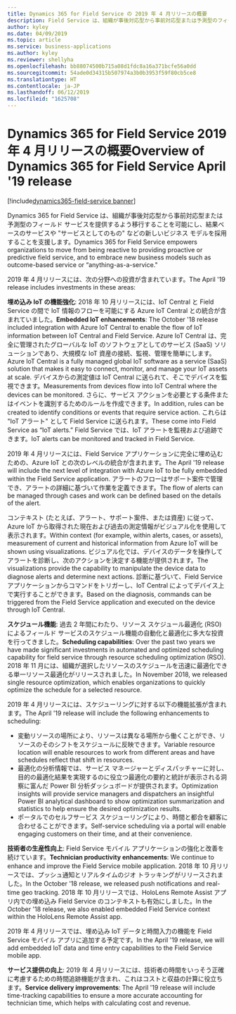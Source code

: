 ```yaml
---
title: Dynamics 365 for Field Service の 2019 年 4 月リリースの概要
description: Field Service は、組織が事後対応型から事前対応型または予測型のフィールド サービスを提供するよう移行することを可能にします。
author: kyley
ms.date: 04/09/2019
ms.topic: article
ms.service: business-applications
ms.author: kyley
ms.reviewer: shellyha
ms.openlocfilehash: bb88074500b715a08d1fdc8a16a371bcfe56a0dd
ms.sourcegitcommit: 54ade0d34315b507974a3b0b3953f59f80cb5ce8
ms.translationtype: HT
ms.contentlocale: ja-JP
ms.lasthandoff: 06/12/2019
ms.locfileid: "1625708"
---
```

#  <a name="overview-of-dynamics-365-for-field-service-april-19-release"></a><span data-ttu-id="bf094-103">Dynamics 365 for Field Service 2019 年 4 月リリースの概要</span><span class="sxs-lookup"><span data-stu-id="bf094-103">Overview of Dynamics 365 for Field Service April '19 release</span></span>
[!include[dynamics365-field-service banner](../../includes/dynamics365-field-service.md)]


<span data-ttu-id="bf094-104">Dynamics 365 for Field Service は、組織が事後対応型から事前対応型または予測型のフィールド サービスを提供するよう移行することを可能にし、結果ベースのサービスや "サービスとしてのもの" などの新しいビジネス モデルを採用することを支援します。</span><span class="sxs-lookup"><span data-stu-id="bf094-104">Dynamics 365 for Field Service empowers organizations to move from being reactive to providing proactive or predictive field service, and to embrace new business models such as outcome-based service or “anything-as-a-service."</span></span>

<span data-ttu-id="bf094-105">2019 年 4 月リリースには、次の分野への投資が含まれています。</span><span class="sxs-lookup"><span data-stu-id="bf094-105">The April '19 release includes investments in these areas:</span></span> 

<span data-ttu-id="bf094-106">**埋め込み IoT の機能強化**: 2018 年 10 月リリースには、IoT Central と Field Service の間で IoT 情報のフローを可能にする Azure IoT Central との統合が含まれていました。</span><span class="sxs-lookup"><span data-stu-id="bf094-106">**Embedded IoT enhancements**: The October '18 release included integration with Azure IoT Central to enable the flow of IoT information between IoT Central and Field Service.</span></span>
<span data-ttu-id="bf094-107">Azure IoT Central は、完全に管理されたグローバルな IoT のソフトウェアとしてのサービス (SaaS) ソリューションであり、大規模な IoT 資産の接続、監視、管理を簡単にします。</span><span class="sxs-lookup"><span data-stu-id="bf094-107">Azure IoT Central is a fully managed global IoT software as a service (SaaS) solution that makes it easy to connect, monitor, and manage your IoT assets at scale.</span></span> <span data-ttu-id="bf094-108">デバイスからの測定値は IoT Central に送られて、そこでデバイスを監視できます。</span><span class="sxs-lookup"><span data-stu-id="bf094-108">Measurements from devices flow into IoT Central where the devices can be monitored.</span></span> <span data-ttu-id="bf094-109">さらに、サービス アクションを必要とする条件またはイベントを識別するためのルールを作成できます。</span><span class="sxs-lookup"><span data-stu-id="bf094-109">In addition, rules can be created to identify conditions or events that require service action.</span></span> <span data-ttu-id="bf094-110">これらは "IoT アラート" として Field Service に送られます。</span><span class="sxs-lookup"><span data-stu-id="bf094-110">These come into Field Service as “IoT alerts.”</span></span>
<span data-ttu-id="bf094-111">Field Service では、IoT アラートを監視および追跡できます。</span><span class="sxs-lookup"><span data-stu-id="bf094-111">IoT alerts can be monitored and tracked in Field Service.</span></span>

<span data-ttu-id="bf094-112">2019 年 4 月リリースには、Field Service アプリケーションに完全に埋め込むための、Azure IoT との次のレベルの統合が含まれます。</span><span class="sxs-lookup"><span data-stu-id="bf094-112">The April '19 release will include the next level of integration with Azure IoT to be fully embedded within the Field Service application.</span></span> <span data-ttu-id="bf094-113">アラートのフローはサポート案件で管理でき、アラートの詳細に基づいて作業を定義できます。</span><span class="sxs-lookup"><span data-stu-id="bf094-113">The flow of alerts can be managed through cases and work can be defined based on the details of the alert.</span></span>

<span data-ttu-id="bf094-114">コンテキスト (たとえば、アラート、サポート案件、または資産) に従って、Azure IoT から取得された現在および過去の測定情報がビジュアル化を使用して表示されます。</span><span class="sxs-lookup"><span data-stu-id="bf094-114">Within context (for example, within alerts, cases, or assets), measurement of current and historical information from Azure IoT will be shown using visualizations.</span></span> <span data-ttu-id="bf094-115">ビジュアル化では、デバイスのデータを操作してアラートを診断し、次のアクションを決定する機能が提供されます。</span><span class="sxs-lookup"><span data-stu-id="bf094-115">The visualizations provide the capability to manipulate the device data to diagnose alerts and determine next actions.</span></span> <span data-ttu-id="bf094-116">診断に基づいて、Field Service アプリケーションからコマンドをトリガーし、IoT Central によってデバイス上で実行することができます。</span><span class="sxs-lookup"><span data-stu-id="bf094-116">Based on the diagnosis, commands can be triggered from the Field Service application and executed on the device through IoT Central.</span></span>

<span data-ttu-id="bf094-117">**スケジュール機能**: 過去 2 年間にわたり、リソース スケジュール最適化 (RSO) によるフィールド サービスのスケジュール機能の自動化と最適化に多大な投資を行ってきました。</span><span class="sxs-lookup"><span data-stu-id="bf094-117">**Scheduling capabilities**: Over the past two years we have made significant investments in automated and optimized scheduling capability for field service through resource scheduling optimization (RSO).</span></span> <span data-ttu-id="bf094-118">2018 年 11 月には、組織が選択したリソースのスケジュールを迅速に最適化できる単一リソース最適化がリリースされました。</span><span class="sxs-lookup"><span data-stu-id="bf094-118">In November 2018, we released single resource optimization, which enables organizations to quickly optimize the schedule for a selected resource.</span></span>

<span data-ttu-id="bf094-119">2019 年 4 月リリースには、スケジューリングに対する以下の機能拡張が含まれます。</span><span class="sxs-lookup"><span data-stu-id="bf094-119">The April '19 release will include the following enhancements to scheduling:</span></span>

- <span data-ttu-id="bf094-120">変動リソースの場所により、リソースは異なる場所から働くことができ、リソースのそのシフトをスケジュールに反映できます。</span><span class="sxs-lookup"><span data-stu-id="bf094-120">Variable resource location will enable resources to work from different areas and have schedules reflect that shift in resources.</span></span>
- <span data-ttu-id="bf094-121">最適化の分析情報では、サービス マネージャーとディスパッチャーに対し、目的の最適化結果を実現するのに役立つ最適化の要約と統計が表示される洞察に富んだ Power BI 分析ダッシュボードが提供されます。</span><span class="sxs-lookup"><span data-stu-id="bf094-121">Optimization insights will provide service managers and dispatchers an insightful Power BI analytical dashboard to show optimization summarization and statistics to help ensure the desired optimization results.</span></span> 
- <span data-ttu-id="bf094-122">ポータルでのセルフサービス スケジューリングにより、時間と都合を顧客に合わせることができます。</span><span class="sxs-lookup"><span data-stu-id="bf094-122">Self-service scheduling via a portal will enable engaging customers on their time, and at their convenience.</span></span>  

<span data-ttu-id="bf094-123">**技術者の生産性向上**: Field Service モバイル アプリケーションの強化と改善を続けています。</span><span class="sxs-lookup"><span data-stu-id="bf094-123">**Technician productivity enhancements**: We continue to enhance and improve the Field Service mobile application.</span></span> <span data-ttu-id="bf094-124">2018 年 10 月リリースでは、プッシュ通知とリアルタイムのジオ トラッキングがリリースされました。</span><span class="sxs-lookup"><span data-stu-id="bf094-124">In the October '18 release, we released push notifications and real-time geo tracking.</span></span> <span data-ttu-id="bf094-125">2018 年 10 月リリースでは、HoloLens Remote Assist アプリ内での埋め込み Field Service のコンテキストも有効にしました。</span><span class="sxs-lookup"><span data-stu-id="bf094-125">In the October '18 release, we also enabled embedded Field Service context within the HoloLens Remote Assist app.</span></span>

<span data-ttu-id="bf094-126">2019 年 4 月リリースでは、埋め込み IoT データと時間入力の機能を Field Service モバイル アプリに追加する予定です。</span><span class="sxs-lookup"><span data-stu-id="bf094-126">In the April '19 release, we will add embedded IoT data and time entry capabilities to the Field Service mobile app.</span></span>

<span data-ttu-id="bf094-127">**サービス提供の向上**: 2019 年 4 月リリースには、技術者の時間をいっそう正確に考慮するための時間追跡機能が含まれ、これはコストと収益の計算に役立ちます。</span><span class="sxs-lookup"><span data-stu-id="bf094-127">**Service delivery improvements**: The April '19 release will include time-tracking capabilities to ensure a more accurate accounting for technician time, which helps with calculating cost and revenue.</span></span>
